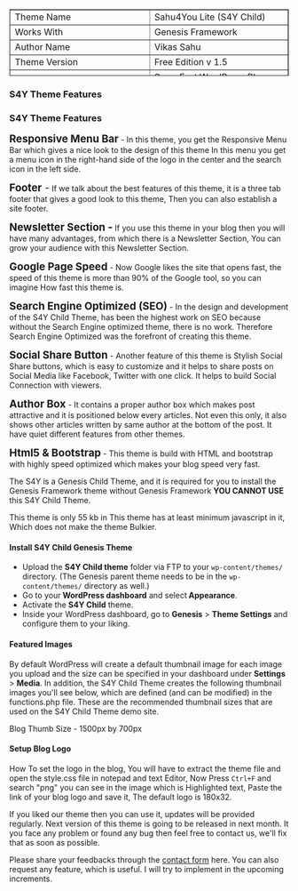 <table style="border-collapse: collapse; width: 100%; height: 120px;" border="1">
<tbody>
<tr style="height: 24px;">
<td style="width: 50.26%; height: 24px;">Theme Name</td>
<td style="width: 49.74%; height: 24px;">Sahu4You Lite (S4Y Child)</td>
</tr>
<tr style="height: 24px;">
<td style="width: 50.26%; height: 24px;">Works With</td>
<td style="width: 49.74%; height: 24px;">Genesis Framework</td>
</tr>
<tr style="height: 24px;">
<td style="width: 50.26%; height: 24px;">Author Name</td>
<td style="width: 49.74%; height: 24px;">Vikas Sahu</td>
</tr>
<tr style="height: 24px;">
<td style="width: 50.26%; height: 24px;">Theme Version</td>
<td style="width: 49.74%; height: 24px;">Free Edition v 1.5</td>
</tr>
<tr style="height: 24px;">
<td style="width: 50.26%; height: 24px;">Description</td>
<td style="width: 49.74%; height: 24px;">SuperFast WordPress Blog Theme Free Version</td>
</tr>
</tbody>
</table>

<h3><span id="S4Y_Theme_Features">S4Y Theme Features</span></h3>

<h3>S4Y Theme Features</h3>
<span style="font-size: 14pt;"><strong>Responsive Menu Bar</strong></span> - In this theme, you get the Responsive Menu Bar which gives a nice look to the design of this theme In this menu you get a menu icon in the right-hand side of the logo in the center and the search icon in the left side.
<p><span style="font-size: 14pt;"><strong>Footer</strong> -</span> If we talk about the best features of this theme, it is a three tab footer that gives a good look to this theme, Then you can also establish a site footer.</p>
<p><span style="font-size: 14pt;"><strong>Newsletter Section -</strong></span> If you use this theme in your blog then you will have many advantages, from which there is a Newsletter Section, You can grow your audience with this Newsletter Section.</p>
<p><span style="font-size: 14pt;"><strong>Google Page Speed</strong></span> - Now Google likes the site that opens fast, the speed of this theme is more than 90% of the Google tool, so you can imagine How fast this theme is.</p>
<p><span style="font-size: 14pt;"><strong>Search Engine Optimized (SEO)</strong></span> - In the design and development of the S4Y Child Theme, has been the highest work on SEO because without the Search Engine optimized theme, there is no work. Therefore Search Engine Optimized was the forefront of creating this theme.</p>
<p><strong><span style="font-size: 14pt;">Social Share Button</span></strong> - Another feature of this theme is Stylish Social Share buttons, which is easy to customize and it helps to share posts on Social Media like Facebook, Twitter with one click. It helps to build Social Connection with viewers.</p>
<p><span style="font-size: 14pt;"><strong>Author Box </strong></span>- It contains a proper author box which makes post attractive and it is positioned below every articles. Not even this only, it also shows other articles written by same author at the bottom of the post. It have quiet different features from other themes.</p>
<p><strong><span style="font-size: 14pt;">Html5 &amp; Bootstrap</span></strong> - This theme is build with HTML and bootstrap with highly speed optimized which makes your blog speed very fast.</p>
<p>The S4Y is a Genesis Child Theme, and it is required for you to install the Genesis Framework theme without Genesis Framework <strong>YOU CANNOT USE</strong> this S4Y Child Theme.</p>
<p>This theme is only 55 kb in This theme has at least minimum javascript in it, Which does not make the theme Bulkier.</p>
<h4>Install S4Y Child Genesis Theme</h4>
<ul>
<li>Upload the <strong>S4Y Child theme</strong> folder via FTP to your <code>wp-content/themes/</code> directory. (The Genesis parent theme needs to be in the <code>wp-content/themes/</code> directory as well.)</li>
<li>Go to your<strong> WordPress dashboard</strong> and select<strong> Appearance</strong>.</li>
<li>Activate the <strong>S4Y Child</strong> theme.</li>
<li>Inside your WordPress dashboard, go to <strong>Genesis</strong> &gt; <strong>Theme Settings</strong> and configure them to your liking.</li>
</ul>
<h4>Featured Images</h4>
<p>By default WordPress will create a default thumbnail image for each image you upload and the size can be specified in your dashboard under <strong>Settings</strong> &gt; <strong>Media</strong>. In addition, the S4Y Child Theme creates the following thumbnail images you'll see below, which are defined (and can be modified) in the functions.php file. These are the recommended thumbnail sizes that are used on the S4Y Child Theme demo site.</p>
<p>Blog Thumb Size - 1500px by 700px</p>
<h4>Setup Blog Logo</h4>
<p>How To set the logo in the blog, You will have to extract the theme file and open the style.css file in notepad and text Editor, Now Press <code>Ctrl+F</code> and search "png" you can see in the image which is Highlighted text, Paste the link of your blog logo and save it, The default logo is 180x32.</p>
<p>If you liked our theme then you can use it, updates will be provided regularly. Next version of this theme is going to be released in next month. It you face any problem or found any bug then feel free to contact us, we'll fix that as soon as possible.</p>
<p>Please share your feedbacks through the <a href="https://www.sahu4you.com/contact-us/">contact form</a> here. You can also request any feature, which is useful. I will try to implement in the upcoming increments.</p>
